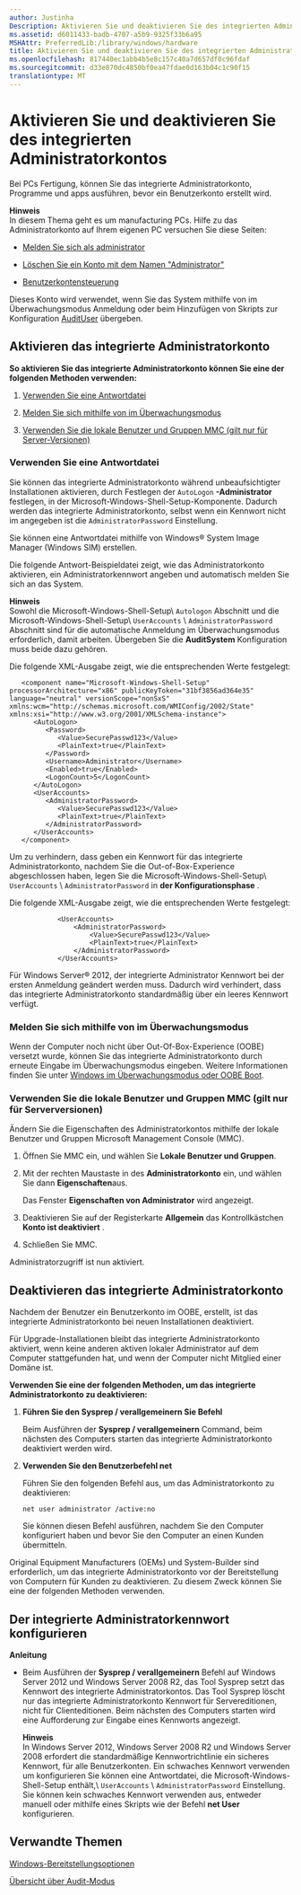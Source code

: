 ```yaml
---
author: Justinha
Description: Aktivieren Sie und deaktivieren Sie des integrierten Administratorkontos
ms.assetid: d6011433-badb-4707-a5b9-9325f33b6a95
MSHAttr: PreferredLib:/library/windows/hardware
title: Aktivieren Sie und deaktivieren Sie des integrierten Administratorkontos
ms.openlocfilehash: 817440ec1abb4b5e8c157c40a7d657df0c96fdaf
ms.sourcegitcommit: d33e870dc4850bf0ea47fdae0d163b04c1c90f15
translationtype: MT
---
```

# <a name="enable-and-disable-the-built-in-administrator-account"></a>Aktivieren Sie und deaktivieren Sie des integrierten Administratorkontos


Bei PCs Fertigung, können Sie das integrierte Administratorkonto, Programme und apps ausführen, bevor ein Benutzerkonto erstellt wird.

**Hinweis**  
In diesem Thema geht es um manufacturing PCs. Hilfe zu das Administratorkonto auf Ihrem eigenen PC versuchen Sie diese Seiten:

-   [Melden Sie sich als administrator](http://go.microsoft.com/fwlink/?LinkId=506857)

-   [Löschen Sie ein Konto mit dem Namen "Administrator"](http://go.microsoft.com/fwlink/?LinkId=506858)

-   [Benutzerkontensteuerung](http://go.microsoft.com/fwlink/?LinkId=277139)

 

Dieses Konto wird verwendet, wenn Sie das System mithilfe von im Überwachungsmodus Anmeldung oder beim Hinzufügen von Skripts zur Konfiguration [AuditUser](audituser.md) übergeben.

## <a name="span-idenablingthebuilt-inadministratoraccountspanspan-idenablingthebuilt-inadministratoraccountspanspan-idenablingthebuilt-inadministratoraccountspanenabling-the-built-in-administrator-account"></a><span id="Enabling_the_Built-in_Administrator_Account"></span><span id="enabling_the_built-in_administrator_account"></span><span id="ENABLING_THE_BUILT-IN_ADMINISTRATOR_ACCOUNT"></span>Aktivieren das integrierte Administratorkonto


**So aktivieren Sie das integrierte Administratorkonto können Sie eine der folgenden Methoden verwenden:**

1.  [Verwenden Sie eine Antwortdatei](#useananswerfile)

2.  [Melden Sie sich mithilfe von im Überwachungsmodus](#logonusingauditmode)

3.  [Verwenden Sie die lokale Benutzer und Gruppen MMC (gilt nur für Server-Versionen)](#usemmcconsole)

### <a name="span-iduseananswerfilespanspan-iduseananswerfilespanspan-iduseananswerfilespanuse-an-answer-file"></a><span id="UseAnAnswerFile"></span><span id="useananswerfile"></span><span id="USEANANSWERFILE"></span>Verwenden Sie eine Antwortdatei

Sie können das integrierte Administratorkonto während unbeaufsichtigter Installationen aktivieren, durch Festlegen der `AutoLogon` **-Administrator** festlegen, in der Microsoft-Windows-Shell-Setup-Komponente. Dadurch werden das integrierte Administratorkonto, selbst wenn ein Kennwort nicht im angegeben ist die `AdministratorPassword` Einstellung.

Sie können eine Antwortdatei mithilfe von Windows® System Image Manager (Windows SIM) erstellen.

Die folgende Antwort-Beispieldatei zeigt, wie das Administratorkonto aktivieren, ein Administratorkennwort angeben und automatisch melden Sie sich an das System.

**Hinweis**  
Sowohl die Microsoft-Windows-Shell-Setup\\ `Autologon` Abschnitt und die Microsoft-Windows-Shell-Setup\\ `UserAccounts` \\ `AdministratorPassword` Abschnitt sind für die automatische Anmeldung im Überwachungsmodus erforderlich, damit arbeiten. Übergeben Sie die **AuditSystem** Konfiguration muss beide dazu gehören.

 

Die folgende XML-Ausgabe zeigt, wie die entsprechenden Werte festgelegt:

``` syntax
   <component name="Microsoft-Windows-Shell-Setup" processorArchitecture="x86" publicKeyToken="31bf3856ad364e35" language="neutral" versionScope="nonSxS" xmlns:wcm="http://schemas.microsoft.com/WMIConfig/2002/State" xmlns:xsi="http://www.w3.org/2001/XMLSchema-instance">
      <AutoLogon>
         <Password>
            <Value>SecurePasswd123</Value> 
            <PlainText>true</PlainText> 
         </Password>
         <Username>Administrator</Username> 
         <Enabled>true</Enabled> 
         <LogonCount>5</LogonCount> 
      </AutoLogon>
      <UserAccounts>
         <AdministratorPassword>
            <Value>SecurePasswd123</Value> 
            <PlainText>true</PlainText> 
         </AdministratorPassword>
      </UserAccounts>
   </component>
```

Um zu verhindern, dass geben ein Kennwort für das integrierte Administratorkonto, nachdem Sie die Out-of-Box-Experience abgeschlossen haben, legen Sie die Microsoft-Windows-Shell-Setup\\ `UserAccounts` \\ `AdministratorPassword` in **der Konfigurationsphase** .

Die folgende XML-Ausgabe zeigt, wie die entsprechenden Werte festgelegt:

``` syntax
            <UserAccounts>
                <AdministratorPassword>
                    <Value>SecurePasswd123</Value>
                    <PlainText>true</PlainText>
                </AdministratorPassword>
            </UserAccounts>
```

Für Windows Server® 2012, der integrierte Administrator Kennwort bei der ersten Anmeldung geändert werden muss. Dadurch wird verhindert, dass das integrierte Administratorkonto standardmäßig über ein leeres Kennwort verfügt.

### <a name="span-idlogonusingauditmodespanspan-idlogonusingauditmodespanspan-idlogonusingauditmodespanlog-on-by-using-audit-mode"></a><span id="LogOnUsingAuditMode"></span><span id="logonusingauditmode"></span><span id="LOGONUSINGAUDITMODE"></span>Melden Sie sich mithilfe von im Überwachungsmodus

Wenn der Computer noch nicht über Out-Of-Box-Experience (OOBE) versetzt wurde, können Sie das integrierte Administratorkonto durch erneute Eingabe im Überwachungsmodus eingeben. Weitere Informationen finden Sie unter [Windows im Überwachungsmodus oder OOBE Boot](boot-windows-to-audit-mode-or-oobe.md).

### <a name="span-idusemmcconsolespanspan-idusemmcconsolespanspan-idusemmcconsolespanuse-the-local-users-and-groups-mmc-server-versions-only"></a><span id="UseMMCConsole"></span><span id="usemmcconsole"></span><span id="USEMMCCONSOLE"></span>Verwenden Sie die lokale Benutzer und Gruppen MMC (gilt nur für Serverversionen)

Ändern Sie die Eigenschaften des Administratorkontos mithilfe der lokale Benutzer und Gruppen Microsoft Management Console (MMC).

1.  Öffnen Sie MMC ein, und wählen Sie **Lokale Benutzer und Gruppen**.

2.  Mit der rechten Maustaste in des **Administratorkonto** ein, und wählen Sie dann **Eigenschaften**aus.

    Das Fenster **Eigenschaften von Administrator** wird angezeigt.

3.  Deaktivieren Sie auf der Registerkarte **Allgemein** das Kontrollkästchen **Konto ist deaktiviert** .

4.  Schließen Sie MMC.

Administratorzugriff ist nun aktiviert.

## <a name="span-iddisablingthebuilt-inadministratoraccountspanspan-iddisablingthebuilt-inadministratoraccountspanspan-iddisablingthebuilt-inadministratoraccountspandisabling-the-built-in-administrator-account"></a><span id="Disabling_the_Built-in_Administrator_Account"></span><span id="disabling_the_built-in_administrator_account"></span><span id="DISABLING_THE_BUILT-IN_ADMINISTRATOR_ACCOUNT"></span>Deaktivieren das integrierte Administratorkonto


Nachdem der Benutzer ein Benutzerkonto im OOBE, erstellt, ist das integrierte Administratorkonto bei neuen Installationen deaktiviert.

Für Upgrade-Installationen bleibt das integrierte Administratorkonto aktiviert, wenn keine anderen aktiven lokaler Administrator auf dem Computer stattgefunden hat, und wenn der Computer nicht Mitglied einer Domäne ist.

**Verwenden Sie eine der folgenden Methoden, um das integrierte Administratorkonto zu deaktivieren:**

1.  **Führen Sie den Sysprep / verallgemeinern Sie Befehl**

    Beim Ausführen der **Sysprep / verallgemeinern** Command, beim nächsten des Computers starten das integrierte Administratorkonto deaktiviert werden wird.

2.  **Verwenden Sie den Benutzerbefehl net**

    Führen Sie den folgenden Befehl aus, um das Administratorkonto zu deaktivieren:

    ``` syntax
    net user administrator /active:no
    ```

    Sie können diesen Befehl ausführen, nachdem Sie den Computer konfiguriert haben und bevor Sie den Computer an einen Kunden übermitteln.

Original Equipment Manufacturers (OEMs) und System-Builder sind erforderlich, um das integrierte Administratorkonto vor der Bereitstellung von Computern für Kunden zu deaktivieren. Zu diesem Zweck können Sie eine der folgenden Methoden verwenden.

## <a name="span-idconfiguringthebuilt-inadministratorpasswordspanspan-idconfiguringthebuilt-inadministratorpasswordspanspan-idconfiguringthebuilt-inadministratorpasswordspanconfiguring-the-built-in-administrator-password"></a><span id="Configuring_the_Built-in_Administrator_Password"></span><span id="configuring_the_built-in_administrator_password"></span><span id="CONFIGURING_THE_BUILT-IN_ADMINISTRATOR_PASSWORD"></span>Der integrierte Administratorkennwort konfigurieren


**Anleitung**

-   Beim Ausführen der **Sysprep / verallgemeinern** Befehl auf Windows Server 2012 und Windows Server 2008 R2, das Tool Sysprep setzt das Kennwort des integrierte Administratorkontos. Das Tool Sysprep löscht nur das integrierte Administratorkonto Kennwort für Servereditionen, nicht für Clienteditionen. Beim nächsten des Computers starten wird eine Aufforderung zur Eingabe eines Kennworts angezeigt.

    **Hinweis**  
    In Windows Server 2012, Windows Server 2008 R2 und Windows Server 2008 erfordert die standardmäßige Kennwortrichtlinie ein sicheres Kennwort, für alle Benutzerkonten. Ein schwaches Kennwort verwenden um konfigurieren Sie können eine Antwortdatei, die Microsoft-Windows-Shell-Setup enthält,\\ `UserAccounts` \\ `AdministratorPassword` Einstellung. Sie können kein schwaches Kennwort verwenden aus, entweder manuell oder mithilfe eines Skripts wie der Befehl **net User** konfigurieren.

     

## <a name="span-idrelatedtopicsspanrelated-topics"></a><span id="related_topics"></span>Verwandte Themen


[Windows-Bereitstellungsoptionen](windows-deployment-options.md)

[Übersicht über Audit-Modus](audit-mode-overview.md)

 

 






